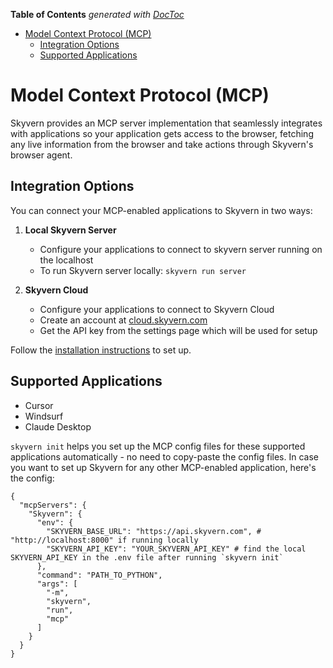 <!-- START doctoc generated TOC please keep comment here to allow auto update -->
<!-- DON'T EDIT THIS SECTION, INSTEAD RE-RUN doctoc TO UPDATE -->
**Table of Contents**  *generated with [DocToc](https://github.com/thlorenz/doctoc)*

- [Model Context Protocol (MCP)](#model-context-protocol-mcp)
  - [Integration Options](#integration-options)
  - [Supported Applications](#supported-applications)

<!-- END doctoc generated TOC please keep comment here to allow auto update -->

# Model Context Protocol (MCP)

Skyvern provides an MCP server implementation that seamlessly integrates with applications so your application gets access to the browser, fetching any live information from the browser and take actions through Skyvern's browser agent.

## Integration Options

You can connect your MCP-enabled applications to Skyvern in two ways:
1. **Local Skyvern Server**
   - Configure your applications to connect to skyvern server running on the localhost
   - To run Skyvern server locally: `skyvern run server`

2. **Skyvern Cloud**
   - Configure your applications to connect to Skyvern Cloud
   - Create an account at [cloud.skyvern.com](https://cloud.skyvern.com)
   - Get the API key from the settings page which will be used for setup

Follow the [installation instructions](#local) to set up. 

## Supported Applications
- Cursor
- Windsurf
- Claude Desktop

`skyvern init` helps you set up the MCP config files for these supported applications automatically - no need to copy-paste the config files. In case you want to set up Skyvern for any other MCP-enabled application, here's the config:
```
{
  "mcpServers": {
    "Skyvern": {
      "env": {
        "SKYVERN_BASE_URL": "https://api.skyvern.com", # "http://localhost:8000" if running locally
        "SKYVERN_API_KEY": "YOUR_SKYVERN_API_KEY" # find the local SKYVERN_API_KEY in the .env file after running `skyvern init`
      },
      "command": "PATH_TO_PYTHON",
      "args": [
        "-m",
        "skyvern",
        "run",
        "mcp"
      ]
    }
  }
}
```